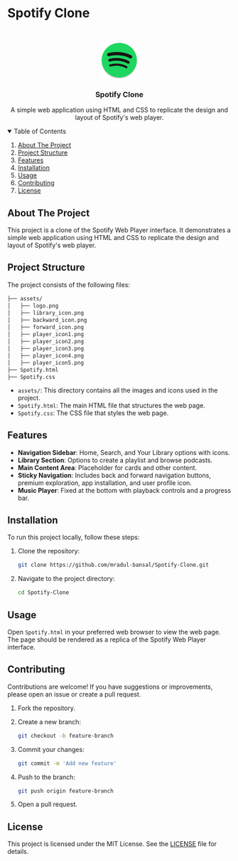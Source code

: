 # Spotify Clone

<!-- PROJECT LOGO -->
<br />
<p align="center">
  <a href="https://github.com/mradul-bansal/Spotify-Clone">
    <img src="assets/logo.png" alt="Logo" width="80" height="80">
  </a>

  <h3 align="center">Spotify Clone</h3>

  <p align="center">
    A simple web application using HTML and CSS to replicate the design and layout of Spotify's web player.
    <br />
  </p>
</p>

<!-- TABLE OF CONTENTS -->
<details open="open">
  <summary>Table of Contents</summary>
  <ol>
    <li><a href="#about-the-project">About The Project</a></li>
    <li><a href="#project-structure">Project Structure</a></li>
    <li><a href="#features">Features</a></li>
    <li><a href="#installation">Installation</a></li>
    <li><a href="#usage">Usage</a></li>
    <li><a href="#contributing">Contributing</a></li>
    <li><a href="#license">License</a></li>
  </ol>
</details>

<!-- ABOUT THE PROJECT -->
## About The Project

<p>
  This project is a clone of the Spotify Web Player interface. It demonstrates a simple web application using HTML and CSS to replicate the design and layout of Spotify's web player.
</p>

<!-- PROJECT STRUCTURE -->
## Project Structure

The project consists of the following files:
```plaintext
├── assets/
│   ├── logo.png
│   ├── library_icon.png
│   ├── backward_icon.png
│   ├── forward_icon.png
│   ├── player_icon1.png
│   ├── player_icon2.png
│   ├── player_icon3.png
│   ├── player_icon4.png
│   ├── player_icon5.png
├── Spotify.html
├── Spotify.css
```



- `assets/`: This directory contains all the images and icons used in the project.
- `Spotify.html`: The main HTML file that structures the web page.
- `Spotify.css`: The CSS file that styles the web page.

## Features

- **Navigation Sidebar**: Home, Search, and Your Library options with icons.
- **Library Section**: Options to create a playlist and browse podcasts.
- **Main Content Area**: Placeholder for cards and other content.
- **Sticky Navigation**: Includes back and forward navigation buttons, premium exploration, app installation, and user profile icon.
- **Music Player**: Fixed at the bottom with playback controls and a progress bar.

## Installation

To run this project locally, follow these steps:

1. Clone the repository:
    ```bash
   git clone https://github.com/mradul-bansal/Spotify-Clone.git
2. Navigate to the project directory:
   ```bash
   cd Spotify-Clone


## Usage

Open `Spotify.html` in your preferred web browser to view the web page. The page should be rendered as a replica of the Spotify Web Player interface.

## Contributing

Contributions are welcome! If you have suggestions or improvements, please open an issue or create a pull request.

1. Fork the repository.

2. Create a new branch:

    ```bash
    git checkout -b feature-branch
    ```

3. Commit your changes:

    ```bash
    git commit -m 'Add new feature'
    ```

4. Push to the branch:

    ```bash
    git push origin feature-branch
    ```

5. Open a pull request.

## License

This project is licensed under the MIT License. See the [LICENSE](LICENSE) file for details.






